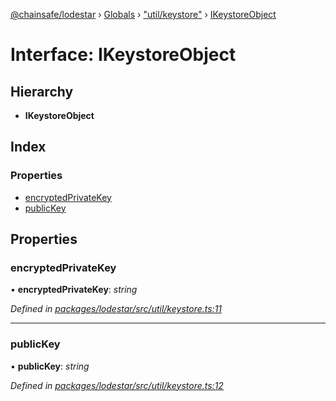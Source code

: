 [@chainsafe/lodestar](../README.md) › [Globals](../globals.md) › ["util/keystore"](../modules/_util_keystore_.md) › [IKeystoreObject](_util_keystore_.ikeystoreobject.md)

# Interface: IKeystoreObject

## Hierarchy

* **IKeystoreObject**

## Index

### Properties

* [encryptedPrivateKey](_util_keystore_.ikeystoreobject.md#encryptedprivatekey)
* [publicKey](_util_keystore_.ikeystoreobject.md#publickey)

## Properties

###  encryptedPrivateKey

• **encryptedPrivateKey**: *string*

*Defined in [packages/lodestar/src/util/keystore.ts:11](https://github.com/ChainSafe/lodestar/blob/40c050469/packages/lodestar/src/util/keystore.ts#L11)*

___

###  publicKey

• **publicKey**: *string*

*Defined in [packages/lodestar/src/util/keystore.ts:12](https://github.com/ChainSafe/lodestar/blob/40c050469/packages/lodestar/src/util/keystore.ts#L12)*
